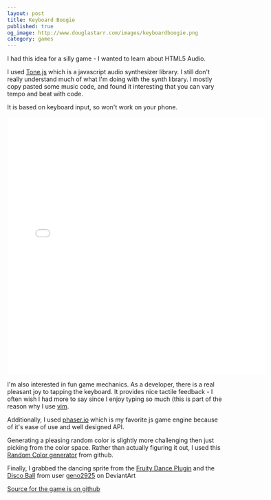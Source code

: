 ```yaml
---
layout: post
title: Keyboard Boogie
published: true
og_image: http://www.douglastarr.com/images/keyboardboogie.png
category: games
---
```


I had this idea for a silly game - I wanted to learn about HTML5 Audio.   

I used [Tone.js](http://tonejs.org/) which is a javascript audio
synthesizer library.  I still don't really understand much of what I'm
doing with the synth library.  I mostly copy pasted some music code, and found it interesting that you
can vary tempo and beat with code.  

It is based on keyboard input, so won't work on your phone.

<iframe src="/games/keyboardboogie"
style="width: 600px; height: 600px;" frameBorder="0"></iframe>

I'm also interested in fun game mechanics.  As a developer, there is a
real pleasant joy to tapping the keyboard.  It provides nice tactile
feedback - I often wish I had more to say since I enjoy typing so much (this is part of the reason why I use [vim](http://www.vim.org/).

Additionally, I used [phaser.io](https://phaser.io) which is my favorite
js game engine because of it's ease of use and well designed API.

Generating a pleasing random color is slightly more challenging then just picking from the color space.  Rather than actually figuring it out, I used this [Random Color generator](https://github.com/sterlingwes/RandomColor) from github.

Finally, I grabbed the dancing sprite from the [Fruity Dance Plugin](https://www.image-line.com/support/FLHelp/html/plugins/Fruity%20Dance.htm) and the [Disco Ball](http://geno2925.deviantart.com/art/Super-Mario-World-Disco-Ball-415470107) from user [geno2925](http://geno2925.deviantart.com/) on DeviantArt

[Source for the game is on github](https://github.com/tarr11/tarr11.github.com/tree/master/games/keyboardboogie)
